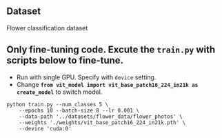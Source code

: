## Dataset
Flower classification dataset

## Only fine-tuning code. Excute the ```train.py``` with scripts below to fine-tune.
* Run with single GPU. Specify with ```device``` setting.
* Change **```from vit_model import vit_base_patch16_224_in21k as create_model```** to switch model.
```
python train.py --num_classes 5 \
    --epochs 10 --batch-size 8 --lr 0.001 \
    --data-path '../datasets/flower_data/flower_photos' \
    --weights './weights/vit_base_patch16_224_in21k.pth' \
    --device 'cuda:0'
```
